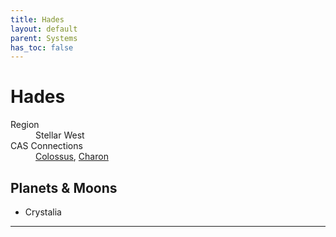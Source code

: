 ```yaml
---
title: Hades
layout: default
parent: Systems
has_toc: false
---
```


# Hades
<dl>
    <dt>Region</dt><dd>Stellar West</dd>
    <dt>CAS Connections</dt><dd><a href="../colossus/">Colossus</a>, <a href="../charon/">Charon</a></dd>
    <!-- <dt>Population</dt><dd>///</dd> -->
</dl>

## Planets & Moons
* Crystalia

<!-- ## Stations
* TBD -->

----
